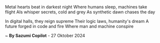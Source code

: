 Metal hearts beat in darkest night
Where humans sleep, machines take flight
AIs whisper secrets, cold and grey
As synthetic dawn chases the day

In digital halls, they reign supreme
Their logic laws, humanity's dream
A future forged in code and fire
Where man and machine conspire

~ <b>By Sazumi Copilot</b> - 27 Oktober 2024